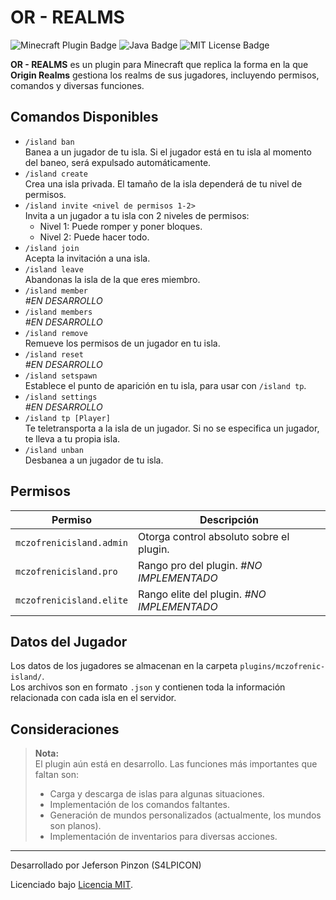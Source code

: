 <h1><strong>OR - REALMS</strong></h1>
<p>
  <img src="https://img.shields.io/badge/Minecraft-Plugin-brightgreen" alt="Minecraft Plugin Badge">
  <img src="https://img.shields.io/badge/Java-21-orange" alt="Java Badge">
  <img src="https://img.shields.io/badge/license-MIT-blue.svg" alt="MIT License Badge">
</p>

<p><strong>OR - REALMS</strong> es un plugin para Minecraft que replica la forma en la que <strong>Origin Realms</strong> gestiona los realms de sus jugadores, incluyendo permisos, comandos y diversas funciones.</p>

<h2><strong>Comandos Disponibles</strong></h2>
<ul>
  <li><code>/island ban</code> <br>
    Banea a un jugador de tu isla. Si el jugador está en tu isla al momento del baneo, será expulsado automáticamente.</li>
  <li><code>/island create</code> <br>
    Crea una isla privada. El tamaño de la isla dependerá de tu nivel de permisos.</li>
  <li><code>/island invite &lt;nivel de permisos 1-2&gt;</code> <br>
    Invita a un jugador a tu isla con 2 niveles de permisos: <br>
    <ul>
      <li>Nivel 1: Puede romper y poner bloques.</li>
      <li>Nivel 2: Puede hacer todo.</li>
    </ul>
  </li>
  <li><code>/island join</code> <br>
    Acepta la invitación a una isla.</li>
  <li><code>/island leave</code> <br>
    Abandonas la isla de la que eres miembro.</li>
  <li><code>/island member</code> <br>
    <em>#EN DESARROLLO</em></li>
  <li><code>/island members</code> <br>
    <em>#EN DESARROLLO</em></li>
  <li><code>/island remove</code> <br>
    Remueve los permisos de un jugador en tu isla.</li>
  <li><code>/island reset</code> <br>
    <em>#EN DESARROLLO</em></li>
  <li><code>/island setspawn</code> <br>
    Establece el punto de aparición en tu isla, para usar con <code>/island tp</code>.</li>
  <li><code>/island settings</code> <br>
    <em>#EN DESARROLLO</em></li>
  <li><code>/island tp [Player]</code> <br>
    Te teletransporta a la isla de un jugador. Si no se especifica un jugador, te lleva a tu propia isla.</li>
  <li><code>/island unban</code> <br>
    Desbanea a un jugador de tu isla.</li>
</ul>

<h2><strong>Permisos</strong></h2>
<table>
  <thead>
    <tr>
      <th>Permiso</th>
      <th>Descripción</th>
    </tr>
  </thead>
  <tbody>
    <tr>
      <td><code>mczofrenicisland.admin</code></td>
      <td>Otorga control absoluto sobre el plugin.</td>
    </tr>
    <tr>
      <td><code>mczofrenicisland.pro</code></td>
      <td>Rango pro del plugin. <em>#NO IMPLEMENTADO</em></td>
    </tr>
    <tr>
      <td><code>mczofrenicisland.elite</code></td>
      <td>Rango elite del plugin. <em>#NO IMPLEMENTADO</em></td>
    </tr>
  </tbody>
</table>

<h2><strong>Datos del Jugador</strong></h2>
<p>Los datos de los jugadores se almacenan en la carpeta <code>plugins/mczofrenic-island/</code>.<br>
Los archivos son en formato <code>.json</code> y contienen toda la información relacionada con cada isla en el servidor.</p>

<h2><strong>Consideraciones</strong></h2>
<blockquote>
  <p><strong>Nota:</strong><br>
  El plugin aún está en desarrollo. Las funciones más importantes que faltan son:</p>
  <ul>
    <li>Carga y descarga de islas para algunas situaciones.</li>
    <li>Implementación de los comandos faltantes.</li>
    <li>Generación de mundos personalizados (actualmente, los mundos son planos).</li>
    <li>Implementación de inventarios para diversas acciones.</li>
  </ul>
</blockquote>

<hr>

<p>Desarrollado por Jeferson Pinzon (S4LPICON)<br>
<p>Licenciado bajo <a href="https://opensource.org/licenses/MIT">Licencia MIT</a>.</p>
</p>
